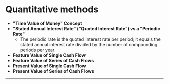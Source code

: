 # Quantitative methods

- **"Time Value of Money" Concept**
- **"Stated Annual Interest Rate" ("Quoted Interest Rate") vs a "Periodic Rate"**
  - The periodic rate is the quoted interest rate per period; it equals the stated annual interest rate divided by the number of compounding periods per year
- **Feature Value of Single Cash Flow**
- **Feature Value of Series of Cash Flows**
- **Present Value of Single Cash Flow**
- **Present Value of Series of Cash Flows**
---

